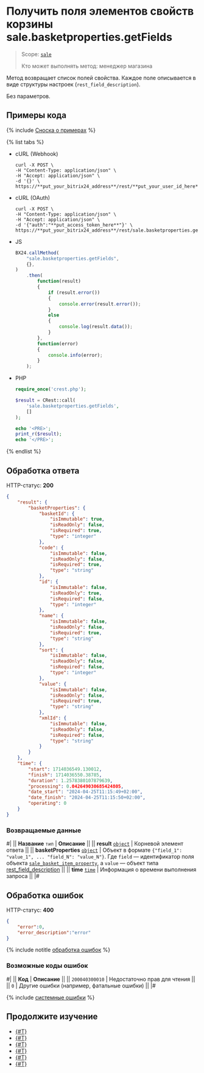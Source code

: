 # Получить поля элементов свойств корзины sale.basketproperties.getFields

> Scope: [`sale`](../../scopes/permissions.md)
>
> Кто может выполнять метод: менеджер магазина

Метод возвращает список полей свойства. Каждое поле описывается в виде структуры настроек (`rest_field_description`).

Без параметров.

## Примеры кода

{% include [Сноска о примерах](../../../_includes/examples.md) %}

{% list tabs %}

- cURL (Webhook)

    ```http
    curl -X POST \
    -H "Content-Type: application/json" \
    -H "Accept: application/json" \
    -d '{}' \
    https://**put_your_bitrix24_address**/rest/**put_your_user_id_here**/**put_your_webbhook_here**/sale.basketproperties.getFields
    ```

- cURL (OAuth)

    ```http
    curl -X POST \
    -H "Content-Type: application/json" \
    -H "Accept: application/json" \
    -d '{"auth":"**put_access_token_here**"}' \
    https://**put_your_bitrix24_address**/rest/sale.basketproperties.getFields
    ```

- JS

    ```js
    BX24.callMethod(
        "sale.basketproperties.getFields",
        {},
    )
        .then(
            function(result)
            {
                if (result.error())
                {
                    console.error(result.error());
                }
                else
                {
                    console.log(result.data());
                }
            },
            function(error)
            {
                console.info(error);
            }
        );
    ```

- PHP

    ```php
    require_once('crest.php');

    $result = CRest::call(
        'sale.basketproperties.getFields',
        []
    );

    echo '<PRE>';
    print_r($result);
    echo '</PRE>';
    ```

{% endlist %}

## Обработка ответа

HTTP-статус: **200**

```json
{
    "result": {
        "basketProperties": {
            "basketId": {
                "isImmutable": true,
                "isReadOnly": false,
                "isRequired": true,
                "type": "integer"
            },
            "code": {
                "isImmutable": false,
                "isReadOnly": false,
                "isRequired": true,
                "type": "string"
            },
            "id": {
                "isImmutable": false,
                "isReadOnly": true,
                "isRequired": false,
                "type": "integer"
            },
            "name": {
                "isImmutable": false,
                "isReadOnly": false,
                "isRequired": true,
                "type": "string"
            },
            "sort": {
                "isImmutable": false,
                "isReadOnly": false,
                "isRequired": false,
                "type": "integer"
            },
            "value": {
                "isImmutable": false,
                "isReadOnly": false,
                "isRequired": true,
                "type": "string"
            },
            "xmlId": {
                "isImmutable": false,
                "isReadOnly": false,
                "isRequired": false,
                "type": "string"
            }
        }
    },
    "time": {
        "start": 1714036549.130012,
        "finish": 1714036550.38785,
        "duration": 1.2578380107879639,
        "processing": 0.042649030685424805,
        "date_start": "2024-04-25T11:15:49+02:00",
        "date_finish": "2024-04-25T11:15:50+02:00",
        "operating": 0
    }
}
```

### Возвращаемые данные

#|
|| **Название**
`тип` | **Описание** ||
|| **result**
[`object`](../../data-types.md) | Корневой элемент ответа ||
|| **basketProperties**
[`object`](../../data-types.md) | Объект в формате `{"field_1": "value_1", ... "field_N": "value_N"}`. Где `field` — идентификатор поля объекта [`sale_basket_item_property`](../data-types.md#sale_basket_item_property), а `value` — объект типа [rest_field_description](../data-types.md#rest_field_description) ||
|| **time**
[`time`](../../data-types.md) | Информация о времени выполнения запроса ||
|#

## Обработка ошибок

HTTP-статус: **400**

```json
{
    "error":0,
    "error_description":"error"
}
```

{% include notitle [обработка ошибок](../../../_includes/error-info.md) %}

### Возможные коды ошибок

#|
|| **Код** | **Описание** ||
|| `200040300010` | Недостаточно прав для чтения ||
|| `0` | Другие ошибки (например, фатальные ошибки) ||
|#

{% include [системные ошибки](../../../_includes/system-errors.md) %}

## Продолжите изучение

- [{#T}](./index.md)
- [{#T}](./sale-basket-properties-add.md)
- [{#T}](./sale-basket-properties-update.md)
- [{#T}](./sale-basket-properties-get.md)
- [{#T}](./sale-basket-properties-list.md)
- [{#T}](./sale-basket-properties-delete.md)